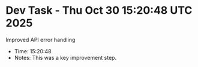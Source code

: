 # Dev Task - Thu Oct 30 15:20:48 UTC 2025
Improved API error handling
- Time: 15:20:48
- Notes: This was a key improvement step.
